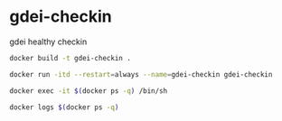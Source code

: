 # gdei-checkin
gdei healthy checkin


``` bash
docker build -t gdei-checkin .

docker run -itd --restart=always --name=gdei-checkin gdei-checkin

```

``` bash
docker exec -it $(docker ps -q) /bin/sh

docker logs $(docker ps -q)

```
